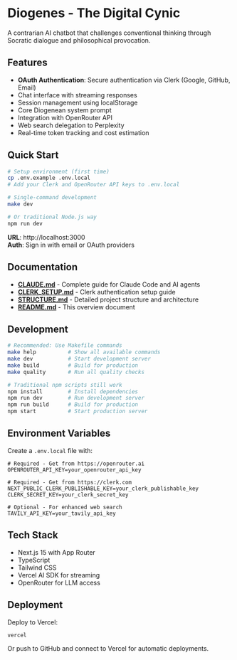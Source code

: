 # Diogenes - The Digital Cynic

A contrarian AI chatbot that challenges conventional thinking through Socratic dialogue and philosophical provocation.

## Features

- **OAuth Authentication**: Secure authentication via Clerk (Google, GitHub, Email)
- Chat interface with streaming responses
- Session management using localStorage
- Core Diogenean system prompt
- Integration with OpenRouter API
- Web search delegation to Perplexity
- Real-time token tracking and cost estimation

## Quick Start

```bash
# Setup environment (first time)
cp .env.example .env.local
# Add your Clerk and OpenRouter API keys to .env.local

# Single-command development
make dev

# Or traditional Node.js way
npm run dev
```

**URL**: http://localhost:3000  
**Auth**: Sign in with email or OAuth providers

## Documentation

- **[CLAUDE.md](./CLAUDE.md)** - Complete guide for Claude Code and AI agents  
- **[CLERK_SETUP.md](./CLERK_SETUP.md)** - Clerk authentication setup guide
- **[STRUCTURE.md](./STRUCTURE.md)** - Detailed project structure and architecture
- **[README.md](./README.md)** - This overview document

## Development

```bash
# Recommended: Use Makefile commands
make help          # Show all available commands
make dev           # Start development server
make build         # Build for production
make quality       # Run all quality checks

# Traditional npm scripts still work
npm install        # Install dependencies
npm run dev        # Run development server
npm run build      # Build for production
npm start          # Start production server
```

## Environment Variables

Create a `.env.local` file with:

```
# Required - Get from https://openrouter.ai
OPENROUTER_API_KEY=your_openrouter_api_key

# Required - Get from https://clerk.com
NEXT_PUBLIC_CLERK_PUBLISHABLE_KEY=your_clerk_publishable_key
CLERK_SECRET_KEY=your_clerk_secret_key

# Optional - For enhanced web search
TAVILY_API_KEY=your_tavily_api_key
```

## Tech Stack

- Next.js 15 with App Router
- TypeScript
- Tailwind CSS
- Vercel AI SDK for streaming
- OpenRouter for LLM access

## Deployment

Deploy to Vercel:

```bash
vercel
```

Or push to GitHub and connect to Vercel for automatic deployments.